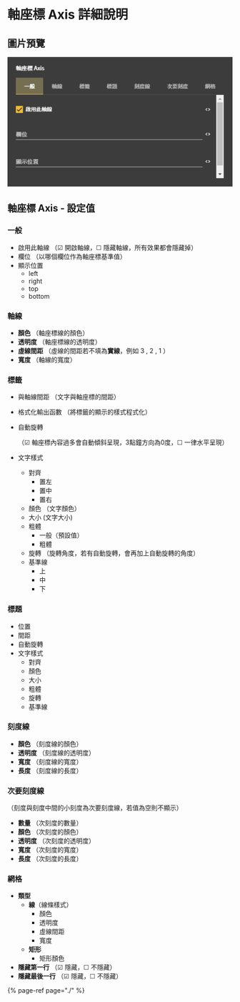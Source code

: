 # 軸座標 Axis 詳細說明

## 圖片預覽

![&#x8EF8;&#x5EA7;&#x6A19;&#x8A2D;&#x5B9A;](../../../../.gitbook/assets/zhou-zuo-biao.png)

## 軸座標 Axis - 設定值

### 一般

* 啟用此軸線 （☑ 開啟軸線，☐ 隱藏軸線，所有效果都會隱藏掉）
* 欄位 （以哪個欄位作為軸座標基準值）
* 顯示位置
  * left
  * right
  * top
  * bottom

### 軸線

* **顏色** （軸座標線的顏色）
* **透明度** （軸座標線的透明度）
* **虛線間距** （虛線的間距若不填為**實線**，例如 3 ,  2 , 1 ）
* **寬度** （軸線的寬度）

### 標籤

* 與軸線間距 （文字與軸座標的間距）
* 格式化輸出函數 （將標籤的顯示的樣式程式化）
* 自動旋轉

  （☑ 軸座標內容過多會自動傾斜呈現，3點鐘方向為0度，☐ 一律水平呈現）

* 文字樣式
  * 對齊
    * 置左
    * 置中
    * 置右
  * 顏色 （文字顏色）
  * 大小 \(文字大小\)
  * 粗體
    * 一般（預設值）
    * 粗體
  * 旋轉 （旋轉角度，若有自動旋轉，會再加上自動旋轉的角度）
  * 基準線 
    * 上
    * 中
    * 下

### 標題

* 位置
* 間距
* 自動旋轉
* 文字樣式
  * 對齊
  * 顏色
  * 大小
  * 粗體
  * 旋轉
  * 基準線

### 刻度線

* **顏色** （刻度線的顏色）
* **透明度** （刻度線的透明度）
* **寬度** （刻度線的寬度）
* **長度** （刻度線的長度）

### 次要刻度線 

（刻度與刻度中間的小刻度為次要刻度線，若值為空則不顯示）

* **數量** （次刻度的數量）
* **顏色** （次刻度的顏色）
* **透明度** （次刻度的透明度）
* **寬度** （次刻度的寬度）
* **長度** （次刻度的長度）

### 網格

* **類型**
  * **線**（線條樣式）
    * 顏色
    * 透明度
    * 虛線間距
    * 寬度
  * **矩形**
    * 矩形顏色
* **隱藏第一行** （☑ 隱藏，☐ 不隱藏）
* **隱藏最後一行** （☑ 隱藏，☐ 不隱藏）

{% page-ref page="./" %}


